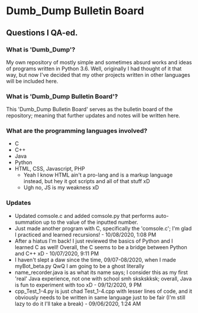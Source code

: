 # Dumb_Dump Bulletin Board
## Questions I QA-ed.
### What is 'Dumb_Dump'?
My own repository of mostly simple and sometimes absurd works and ideas of programs
written in Python 3.6. Well, originally I had thought of it that way, but now I've decided
that my other projects written in other languages will be included here.
### What is 'Dumb_Dump Bulletin Board'?
This 'Dumb_Dump Bulletin Board' serves as the bulletin board of the repository;
meaning that further updates and notes will be written here.
### What are the programming languages involved?
  - C
  - C++
  - Java
  - Python
  - HTML, CSS, Javascript, PHP
    - Yeah I know HTML ain't a pro-lang and is a markup language instead, but hey
    it got scripts and all of that stuff xD
    - Ugh no, JS is my weakness xD
### Updates
  - Updated comsole.c and added comsole.py that performs auto-summation up to the value of the inputted number.
  - Just made another program with C, specifically the 'comsole.c'; I'm glad I practiced and
  learned recursions! - 10/08/2020, 1:08 PM
  - After a hiatus I'm back! I just reviewed the basics of Python and I learned C as well!
  Overall, the C seems to be a bridge between Python and C++ xD - 10/07/2020, 9:11 PM
  - I haven't slept a daw since the time, 09/07-08/2020, when I made myBot_beta.py
  QwQ I am going to be a ghost literally
  - name_recorder.java is as what its name says; I consider this as my first
  'real' Java experience, not one with school smh skskskksk; overall, Java
  is fun to experiment with too xD - 09/12/2020, 9 PM
  - cpp_Test_1-4.py is just chad Test_1-4.cpp with lesser lines of code,
  and it obviously needs to be written in same language just to be fair
  (I'm still lazy to do it I'll take a break) - 09/06/2020, 1:24 AM
  
